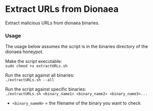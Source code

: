 # Extract URLs from Dionaea
Extract malicious URLs from dionaea binaries.

### Usage
The usage below assumes the script is in the binaries directory of the dionaea honeypot.

Make the script executable: <br/>
```sudo chmod +x extractURLs.sh``` <br/>

Run the script against all binaries: <br/>
```./extractURLs.sh --all```

Run the script against specific binaries: <br/>
```./extractURLs.sh <binary_name1> <binary_name2> <binary_name3>...```<br/>

- `<binary_nameN>` = the filename of the binary you want to check

